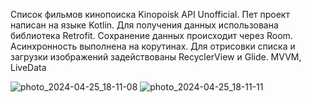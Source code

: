 Список фильмов кинопоиска Kinopoisk API Unofficial. Пет проект написан на языке Kotlin. Для 
получения данных использована библиотека Retrofit. Сохранение данных происходит через Room. 
Асинхронность выполнена на корутинах. Для отрисовки списка и загрузки изображений 
задействованы RecyclerView и Glide. MVVM, LiveData

![photo_2024-04-25_18-11-08](https://github.com/GeorgievArtemV/kinopoiskPetProject/assets/149884965/74eaa0a0-3982-44dc-bf11-a89adbf8fbbd)
![photo_2024-04-25_18-11-11](https://github.com/GeorgievArtemV/kinopoiskPetProject/assets/149884965/ccf87c2b-585f-4eb6-9a52-5ecd6db9e51c)
